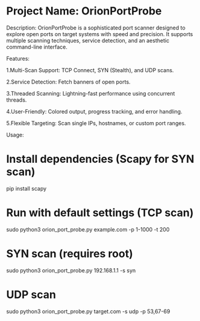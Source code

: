 # Project Name: OrionPortProbe

Description:
OrionPortProbe is a sophisticated port scanner designed to explore open ports on target systems with speed and precision. 
It supports multiple scanning techniques, service detection, and an aesthetic command-line interface.


Features:

1.Multi-Scan Support: TCP Connect, SYN (Stealth), and UDP scans.

2.Service Detection: Fetch banners of open ports.

3.Threaded Scanning: Lightning-fast performance using concurrent threads.

4.User-Friendly: Colored output, progress tracking, and error handling.

5.Flexible Targeting: Scan single IPs, hostnames, or custom port ranges.

Usage:

# Install dependencies (Scapy for SYN scan)
pip install scapy

# Run with default settings (TCP scan)
sudo python3 orion_port_probe.py example.com -p 1-1000 -t 200

# SYN scan (requires root)
sudo python3 orion_port_probe.py 192.168.1.1 -s syn

# UDP scan
sudo python3 orion_port_probe.py target.com -s udp -p 53,67-69
